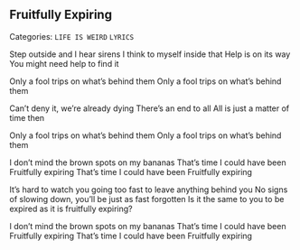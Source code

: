 ## Fruitfully Expiring
Categories: `LIFE IS WEIRD` `LYRICS`

Step outside and I hear sirens
I think to myself inside that
Help is on its way
You might need help to find it

Only a fool trips on what’s behind them
Only a fool trips on what’s behind them

Can’t deny it, we’re already dying
There’s an end to all
All is just a matter of time then

Only a fool trips on what’s behind them
Only a fool trips on what’s behind them

I don’t mind the brown spots on my bananas
That’s time I could have been
Fruitfully expiring
That’s time I could have been
Fruitfully expiring

It’s hard to watch you going too fast to leave anything behind you
No signs of slowing down, you’ll be just as fast forgotten
Is it the same to you to be expired as it is fruitfully expiring?

I don’t mind the brown spots on my bananas
That’s time I could have been
Fruitfully expiring
That’s time I could have been
Fruitfully expiring
